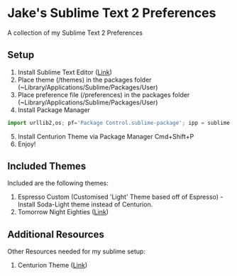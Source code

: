Jake's Sublime Text 2 Preferences
===================

A collection of my Sublime Text 2 Preferences

## Setup
1. Install Sublime Text Editor ([Link](http://www.sublimetext.com/))
2. Place theme (/themes) in the packages folder (~Library/Applications/Sublime/Packages/User)
3. Place preference file (/preferences) in the packages folder (~Library/Applications/Sublime/Packages/User)
4. Install Package Manager
```python
import urllib2,os; pf='Package Control.sublime-package'; ipp = sublime.installed_packages_path(); os.makedirs( ipp ) if not os.path.exists(ipp) else None; urllib2.install_opener( urllib2.build_opener( urllib2.ProxyHandler( ))); open( os.path.join( ipp, pf), 'wb' ).write( urllib2.urlopen( 'http://sublime.wbond.net/' +pf.replace( ' ','%20' )).read()); print( 'Please restart Sublime Text to finish installation')
```
5. Install Centurion Theme via Package Manager
	Cmd+Shift+P
6. Enjoy!

## Included Themes

Included are the following themes:
1. Espresso Custom (Customised 'Light' Theme based off of Espresso) - Install Soda-Light theme instead of Centurion.
2. Tomorrow Night Eighties ([Link](https://github.com/chriskempson/tomorrow-theme))

## Additional Resources

Other Resources needed for my sublime setup:
1. Centurion Theme ([Link](https://github.com/allanhortle/Centurion))